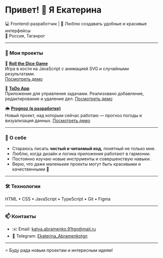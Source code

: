 # Привет! 👋 Я Екатерина 
💻 Frontend-разработчик | 🎨 Люблю создавать удобные и красивые интерфейсы  
📍 Россия, Таганрог  

---

### 🚀 Мои проекты

🎲 **[Roll the Dice Game](https://github.com/AbramenkoEkaterina/roll-the-dice-game)**  
Игра в кости на JavaScript с анимацией SVG и случайными результатами.  
[Посмотреть демо](https://abramenkoekaterina.github.io/roll-the-dice-game/)

📝 **[ToDo App](https://github.com/AbramenkoEkaterina/todo-app)**  
Приложение для управления задачами. Реализовано добавление, редактирование и удаление дел.
[Посмотреть демо](https://abramenkoekaterina.github.io/todo-app/)

🌦️ **[Prognoz (в разработке)](https://github.com/AbramenkoEkaterina/prognoz)**  
Новый проект, над которым сейчас работаю — прогноз погоды и визуализация данных.
[Посмотреть демо](https://abramenkoekaterina.github.io/prognoz/)


---

### 🧠 О себе

- Стараюсь писать **чистый и читаемый код**, понятный не только мне.  
- Люблю, когда дизайн и логика приложения работают в гармонии.  
- Постоянно изучаю новые инструменты и совершенствую навыки.  
- Верю, что даже маленькие проекты могут быть красивыми и качественными 💫  

---

### 🛠️ Технологии

HTML • CSS • JavaScript • TypeScript • Git • Figma  

---

### 📫 Контакты

- ✉️ Email: [katya.abramenko.91tgn@mail.ru](mailto:katya.abramenko.91tgn@mail.ru)  
- 💬 Telegram: [Ekaterina_Abramenkotgn](https://t.me/Ekaterina_Abramenkotgn)

---

⭐️ Буду рада новым проектам и интересным идеям!


<!--
**AbramenkoEkaterina/AbramenkoEkaterina** is a ✨ _special_ ✨ repository because its `README.md` (this file) appears on your GitHub profile.

Here are some ideas to get you started:

- 🔭 I’m currently working on ...
- 🌱 I’m currently learning ...
- 👯 I’m looking to collaborate on ...
- 🤔 I’m looking for help with ...
- 💬 Ask me about ...
- 📫 How to reach me: ...
- 😄 Pronouns: ...
- ⚡ Fun fact: ...
-->
